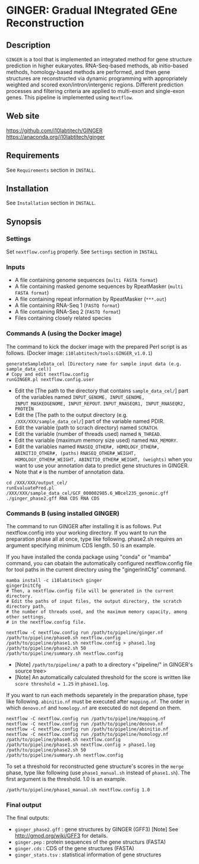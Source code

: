 # GINGER: Gradual INtegrated GEne Reconstruction

## Description #################################################################

`GINGER` is a tool that is implemented an integrated method for gene
structure prediction in higher eukaryotes. RNA-Seq-based methods,
ab initio-based methods, homology-based methods are performed, and then 
gene structures are reconstructed via dynamic programming with appropriately
weighted and scored exon/intron/intergenic regions. Different prediction
processes and filtering criteria are applied to multi-exon and single-exon
genes. This pipeline is implemented using `Nextflow`.

## Web site ####################################################################

<https://github.com/i10labtitech/GINGER>
<https://anaconda.org/i10labtitech/ginger>

## Requirements ################################################################

See `Requirements` section in `INSTALL`.

## Installation ################################################################

See `Installation` section in `INSTALL`.

## Synopsis ####################################################################
### Settings ###################################################################

Set `nextflow.config` properly.
See `Settings` section in `INSTALL`

### Inputs #####################################################################

* A file containing genome sequences (`multi FASTA format`)
* A file containing masked genome sequences by RpeatMasker (`multi FASTA format`)
* A file containing repeat information by RpeatMasker (`***.out`)
* A file containing RNA-Seq 1 (`FASTQ format`)
* A file containing RNA-Seq 2 (`FASTQ format`)
* Files containing closely related species

### Commands A (using the Docker image) #########################################

The command to kick the docker image with the prepared Perl script is as follows.
(Docker image: `i10labtitech/tools:GINGER_v1.0.1`)

```
generateSampleData_cel [Directory name for sample input data (e.g. sample_data_cel)]
# Copy and edit nextflow.config
runGINGER.pl nextflow.config.user
```

* Edit the [The path to the directory that contains `sample_data_cel/`] part of 
  the variables named `INPUT_GENOME, INPUT_GENOME, INPUT_MASKEDGENOME, INPUT_REPOUT`.
  `INPUT_RNASEQR1, INPUT_RNASEQR2, PROTEIN`
* Edit the [The path to the output directory (e.g. `/XXX/XXX/sample_data_cel/`] 
  part of the variable named PDIR.
* Edit the variable (path to scrach directory) named `SCRATCH`.
* Edit the variable (number of threads used) named `N_THREAD`.
* Edit the variable (maximum memory size used) named `MAX_MEMORY`.
* Edit the variables named `RNASEQ_OTHER#, HOMOLOGY_OTHER#, ABINITIO_OTHER#, (paths)`
  `RNASEQ_OTHER#_WEIGHT,  HOMOLOGY_OTHER#_WEIGHT, ABINITIO_OTHER#_WEIGHT, (weights)`
  when you want to use your annotation data to predict gene structures in GINGER.
* Note that `#` is the number of annotation data.

```
cd /XXX/XXX/output_cel/
runEvaluatePred.pl /XXX/XXX/sample_data_cel/GCF_000002985.6_WBcel235_genomic.gff ./ginger_phase2.gff RNA CDS RNA CDS
```

### Commands B (using installed GINGER) ##########################################

The command to run GINGER after installing it is as follows.
Put nextflow.config into your working directory.
If you want to run the preparation phase all at once, type like following.
phase2.sh requires an argument specifying minimum CDS length. 50 is an example.

If you have installed the conda package using "conda" or "mamba" command,
you can obatain the automatically configured nextflow.config file for tool paths
in the current directory using the "gingerInitCfg" command.

```(If you have installed the conda package using "conda" or "mamba" command)
mamba install -c i10labtitech ginger
gingerInitCfg
# Then, a nextflow.config file will be generated in the current directory.
# Edit the paths of input files, the output directory, the scratch directory path,
# the number of threads used, and the maximum memory capacity, among other settings,
# in the nextflow.config file.
```

```
nextflow -C nextflow.config run /path/to/pipeline/ginger.nf
/path/to/pipeline/phase0.sh nextflow.config
/path/to/pipeline/phase1.sh nextflow.config > phase1.log
/path/to/pipeline/phase2.sh 50
/path/to/pipeline/summary.sh nextflow.config
```
* [Note] `/path/to/pipeline/` a path to a directory <"pipeline/" in GINGER's source tree>
* [Note] An automatically calculated threshold for the score is written 
       like `score threshold = 1.25` in `phase1.log`.

If you want to run each methods separetely in the preparation phase, type like
following. `abinitio.nf` must be executed after `mapping.nf`. The order in which
`denovo.nf` and `homology.nf` are executed do not depend on them.

```
nextflow -C nextflow.config run /path/to/pipeline/mapping.nf
nextflow -C nextflow.config run /path/to/pipeline/denovo.nf
nextflow -C nextflow.config run /path/to/pipeline/abinitio.nf
nextflow -C nextflow.config run /path/to/pipeline/homology.nf
/path/to/pipeline/phase0.sh nextflow.config
/path/to/pipeline/phase1.sh nextflow.config > phase1.log
/path/to/pipeline/phase2.sh 50
/path/to/pipeline/summary.sh nextflow.config
```

To set a threshold for reconstructed gene structure's scores in the `merge` phase,
type like following (use `phase1_manual.sh` instead of `phase1.sh`). The first
argument is the threshold. 1.0 is an example.

```
/path/to/pipeline/phase1_manual.sh nextflow.config 1.0
```

### Final output ###############################################################

The final outputs:
* `ginger_phase2.gff` : gene structures by GINGER (GFF3) 
  [Note] See http://gmod.org/wiki/GFF3 for details.
* `ginger.pep`        : protein sequences of the gene structurs (FASTA)
* `ginger.cds`        : CDS of the gene structures (FASTA)
* `ginger_stats.tsv`  : statistical information of gene structures

